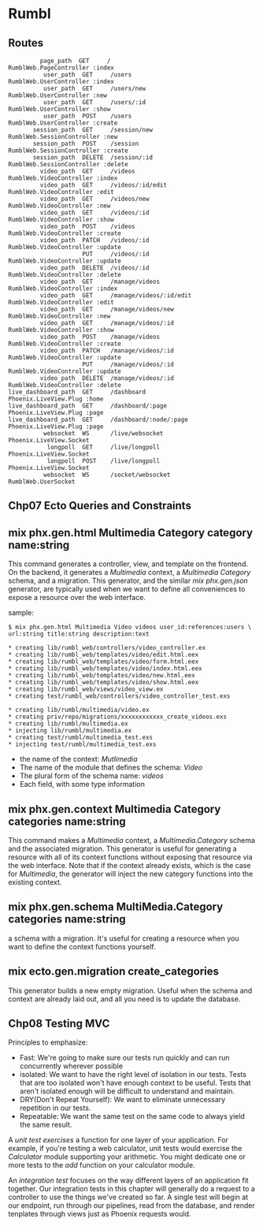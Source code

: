# Rumbl


Routes
-----

```
         page_path  GET     /                                      RumblWeb.PageController :index
          user_path  GET     /users                                 RumblWeb.UserController :index
          user_path  GET     /users/new                             RumblWeb.UserController :new
          user_path  GET     /users/:id                             RumblWeb.UserController :show
          user_path  POST    /users                                 RumblWeb.UserController :create
       session_path  GET     /session/new                           RumblWeb.SessionController :new
       session_path  POST    /session                               RumblWeb.SessionController :create
       session_path  DELETE  /session/:id                           RumblWeb.SessionController :delete
         video_path  GET     /videos                                RumblWeb.VideoController :index
         video_path  GET     /videos/:id/edit                       RumblWeb.VideoController :edit
         video_path  GET     /videos/new                            RumblWeb.VideoController :new
         video_path  GET     /videos/:id                            RumblWeb.VideoController :show
         video_path  POST    /videos                                RumblWeb.VideoController :create
         video_path  PATCH   /videos/:id                            RumblWeb.VideoController :update
                     PUT     /videos/:id                            RumblWeb.VideoController :update
         video_path  DELETE  /videos/:id                            RumblWeb.VideoController :delete
         video_path  GET     /manage/videos                         RumblWeb.VideoController :index
         video_path  GET     /manage/videos/:id/edit                RumblWeb.VideoController :edit
         video_path  GET     /manage/videos/new                     RumblWeb.VideoController :new
         video_path  GET     /manage/videos/:id                     RumblWeb.VideoController :show
         video_path  POST    /manage/videos                         RumblWeb.VideoController :create
         video_path  PATCH   /manage/videos/:id                     RumblWeb.VideoController :update
                     PUT     /manage/videos/:id                     RumblWeb.VideoController :update
         video_path  DELETE  /manage/videos/:id                     RumblWeb.VideoController :delete
live_dashboard_path  GET     /dashboard                             Phoenix.LiveView.Plug :home
live_dashboard_path  GET     /dashboard/:page                       Phoenix.LiveView.Plug :page
live_dashboard_path  GET     /dashboard/:node/:page                 Phoenix.LiveView.Plug :page
          websocket  WS      /live/websocket                        Phoenix.LiveView.Socket
           longpoll  GET     /live/longpoll                         Phoenix.LiveView.Socket
           longpoll  POST    /live/longpoll                         Phoenix.LiveView.Socket
          websocket  WS      /socket/websocket                      RumblWeb.UserSocket
```


Chp07 Ecto Queries and Constraints
-----

**mix phx.gen.html Multimedia Category category name:string**
-----
This command generates a controller, view, and template on the frontend. On the backend, it generates a *Multimedia* context, a *Multimedia Category* schema, and a migration. This generator, and the similar *mix phx.gen.json* generator, are typically used when we want to define all conveniences to expose a resource over the web interface.


sample:
```
$ mix phx.gen.html Multimedia Video videos user_id:references:users \
url:string title:string description:text

* creating lib/rumbl_web/controllers/video_controller.ex
* creating lib/rumbl_web/templates/video/edit.html.eex
* creating lib/rumbl_web/templates/video/form.html.eex
* creating lib/rumbl_web/templates/video/index.html.eex
* creating lib/rumbl_web/templates/video/new.html.eex
* creating lib/rumbl_web/templates/video/show.html.eex
* creating lib/rumbl_web/views/video_view.ex
* creating test/rumbl_web/controllers/video_controller_test.exs

* creating lib/rumbl/multimedia/video.ex
* creating priv/repo/migrations/xxxxxxxxxxxx_create_videos.exs
* creating lib/rumbl/multimedia.ex
* injecting lib/rumbl/multimedia.ex
* creating test/rumbl/multimedia_test.exs
* injecting test/rumbl/multimedia_test.exs
```

* the name of the context: *Mutlimedia*
* The name of the module that defines the schema: *Video*
* The plural form of the schema name: *videos*
* Each field, with some type information

**mix phx.gen.context Multimedia Category categories name:string**
-----
This command makes a *Multimedia* context, a *Multimedia.Category* schema and the associated migration. This generator is useful for generating a resource with all of its context functions without exposing that resource via the web interface. Note that if the context already exists, which is the case for *Multimedia*, the generator will inject the new category functions into the existing context.

**mix phx.gen.schema MultiMedia.Category categories name:string**
-----
a schema with a migration. It's useful for creating a resource when you want to define the context functions yourself.

**mix ecto.gen.migration create_categories**
----
This generator builds a new empty migration. Useful when the schema and context are already laid out, and all you need is to update the database.

Chp08 Testing MVC
-----

Principles to emphasize:
* Fast: We're going to make sure our tests run quickly and can run concurrently wherever possible
* isolated: We want to have the right level of isolation in our tests. Tests that are too isolated won't have enough context to be useful. Tests that aren't isolated enough will be difficult to understand and maintain.
* DRY(Don't Repeat Yourself): We want to eliminate unnecessary repetition in our tests.
* Repeatable: We want the same test on the same code to always yield the same result.

A *unit test exercises* a function for one layer of your application. For example, if you're testing a web calculator, unit tests would exercise the *Calculator* module supporting your arithmetic. You might dedicate one or more tests to the *add* function on your calculator module.

An *integration test* focuses on the way different layers of an application fit together. Our integration tests in this chapter will generally do a request to a controller to use the things we've created so far. A single test will begin at our endpoint, run through our pipelines, read from the database, and render tenplates through views just as Phoenix requests would.




